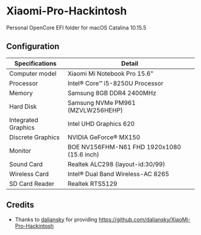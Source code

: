# Xiaomi-Pro-Hackintosh

Personal OpenCore EFI folder for macOS Catalina 10.15.5 


## Configuration

| Specifications | Detail                                                  |
| ------------------- | ------------------------------------------- |
| Computer model      | Xiaomi Mi Notebook Pro 15.6"               |
| Processor           | Intel® Core™ i5-8250U Processor            |
| Memory              | Samsung 8GB DDR4 2400MHz                   |
| Hard Disk           | Samsung NVMe PM961 (MZVLW256HEHP)          |
| Integrated Graphics | Intel UHD Graphics 620                     |
| Discrete Graphics   | NVIDIA GeForce® MX150                      |
| Monitor             | BOE NV156FHM-N61 FHD 1920x1080 (15.6 inch) |
| Sound Card          | Realtek ALC298 (layout-id:30/99)           |
| Wireless Card       | Intel® Dual Band Wireless-AC 8265          |
| SD Card Reader      | Realtek RTS5129                            |


## Credits

- Thanks to [daliansky](https://github.com/daliansky) for providing https://github.com/daliansky/XiaoMi-Pro-Hackintosh